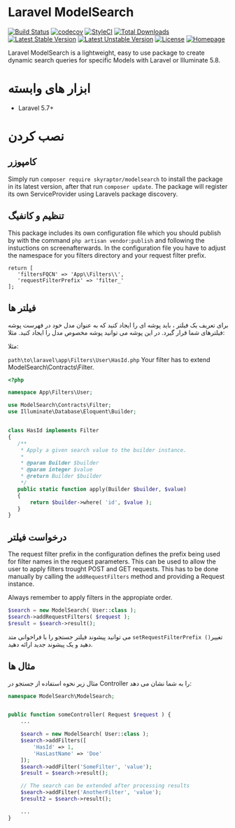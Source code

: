 # Laravel ModelSearch
[![Build Status](https://travis-ci.org/bumbummen99/laravel-modelsearch.png?branch=master)](https://travis-ci.org/bumbummen99/laravel-modelsearch)
[![codecov](https://codecov.io/gh/bumbummen99/laravel-modelsearch/branch/master/graph/badge.svg)](https://codecov.io/gh/bumbummen99/laravel-modelsearch)
[![StyleCI](https://styleci.io/repos/159666547/shield?branch=master)](https://styleci.io/repos/159666547)
[![Total Downloads](https://poser.pugx.org/skyraptor/modelsearch/downloads.png)](https://packagist.org/packages/skyraptor/modelsearch)
[![Latest Stable Version](https://poser.pugx.org/skyraptor/modelsearch/v/stable)](https://packagist.org/packages/skyraptor/modelsearch)
[![Latest Unstable Version](https://poser.pugx.org/skyraptor/modelsearch/v/unstable)](https://packagist.org/packages/skyraptor/modelsearch)
[![License](https://poser.pugx.org/skyraptor/modelsearch/license)](https://packagist.org/packages/skyraptor/modelsearch)
[![Homepage](https://img.shields.io/badge/homepage-skyraptor.eu-informational.svg?style=flat&logo=appveyor)](https://skyraptor.eu)

 Laravel ModelSearch is a lightweight, easy to use package to create dynamic search queries for specific Models with Laravel or Illuminate 5.8.

 # ابزار های وابسته
 - Laravel 5.7+

 # نصب کردن
 ## کامپوزر

 Simply run ```composer require skyraptor/modelsearch``` to install the package in its latest version, after that run ```composer update```. The package will register its own ServiceProvider using Laravels package discovery.

## تنظیم و کانفیگ

 This package includes its own configuration file which you should publish by with the command ```php artisan vendor:publish``` and following the instuctions on screenafterwards. In the configuration file you have to adjust the namespace for you filters directory and your request filter prefix.

 ```
return [
    'filtersFQCN' => 'App\\Filters\\',
    'requestFilterPrefix' => 'filter_'
];
 ```

## فیلتر ها

برای تعریف یک فیلتر ، باید پوشه ای را ایجاد کنید که به عنوان مدل خود در فهرست پوشه فیلترهای شما قرار گیرد. در این پوشه می توانید پوشه مخصوص مدل را ایجاد کنید. مثلا:

مثلا:

 ```path\to\laravel\app\Filters\User\HasId.php```
 Your filter has to extend ModelSearch\Contracts\Filter.

 ```php
 <?php

namespace App\Filters\User;

use ModelSearch\Contracts\Filter;
use Illuminate\Database\Eloquent\Builder;


class HasId implements Filter
{
    /**
     * Apply a given search value to the builder instance.
     *
     * @param Builder $builder
     * @param integer $value
     * @return Builder $builder
     */
    public static function apply(Builder $builder, $value)
    {
        return $builder->where( 'id', $value );
    }
}
 ```


## درخواست فیلتر
 The request filter prefix  in the configuration defines the prefix being used for filter names in the request parameters. This can be used to allow the user to apply filters trought POST and GET requests. This has to be done manually by calling the ```addRequestFilters``` method and providing a Request instance.

 Always remember to apply filters in the appropiate order.
 ```php
 $search = new ModelSearch( User::class );
 $search->addRequestFilters( $request );
 $result = $search->result();
 ```

می توانید پیشوند فیلتر جستجو را با فراخوانی متد  ```setRequestFilterPrefix ()```تغییر دهید و یک پیشوند جدید ارائه دهید.

## مثال ها

مثال زیر نحوه استفاده از جستجو در Controller را به شما نشان می دهد:

```php
namespace ModelSearch\ModelSearch;


public function someController( Request $request ) {
    ...

    $search = new ModelSearch( User::class );
    $search->addFilters([
        'HasId' => 1,
        'HasLastName' => 'Doe'
    ]);
    $search->addFilter('SomeFilter', 'value');
    $result = $search->result();

    // The search can be extended after processing results
    $search->addFilter('AnotherFilter', 'value');
    $result2 = $search->result();

    ...
}
```
